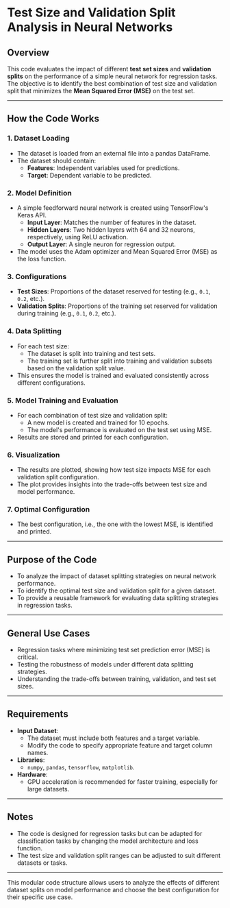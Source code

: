 # Test Size and Validation Split Analysis in Neural Networks


 
## Overview
This code evaluates the impact of different **test set sizes** and **validation splits** on the performance of a simple neural network for regression tasks. 
The objective is to identify the best combination of test size and validation split that minimizes the **Mean Squared Error (MSE)** on the test set.

---

## How the Code Works

### 1. Dataset Loading
- The dataset is loaded from an external file into a pandas DataFrame.
- The dataset should contain:
  - **Features**: Independent variables used for predictions.
  - **Target**: Dependent variable to be predicted.

### 2. Model Definition
- A simple feedforward neural network is created using TensorFlow's Keras API.
  - **Input Layer**: Matches the number of features in the dataset.
  - **Hidden Layers**: Two hidden layers with 64 and 32 neurons, respectively, using ReLU activation.
  - **Output Layer**: A single neuron for regression output.
- The model uses the Adam optimizer and Mean Squared Error (MSE) as the loss function.

### 3. Configurations
- **Test Sizes**: Proportions of the dataset reserved for testing (e.g., `0.1`, `0.2`, etc.).
- **Validation Splits**: Proportions of the training set reserved for validation during training (e.g., `0.1`, `0.2`, etc.).

### 4. Data Splitting
- For each test size:
  - The dataset is split into training and test sets.
  - The training set is further split into training and validation subsets based on the validation split value.
- This ensures the model is trained and evaluated consistently across different configurations.

### 5. Model Training and Evaluation
- For each combination of test size and validation split:
  - A new model is created and trained for 10 epochs.
  - The model's performance is evaluated on the test set using MSE.
- Results are stored and printed for each configuration.

### 6. Visualization
- The results are plotted, showing how test size impacts MSE for each validation split configuration.
- The plot provides insights into the trade-offs between test size and model performance.

### 7. Optimal Configuration
- The best configuration, i.e., the one with the lowest MSE, is identified and printed.

---

## Purpose of the Code
- To analyze the impact of dataset splitting strategies on neural network performance.
- To identify the optimal test size and validation split for a given dataset.
- To provide a reusable framework for evaluating data splitting strategies in regression tasks.

---

## General Use Cases
- Regression tasks where minimizing test set prediction error (MSE) is critical.
- Testing the robustness of models under different data splitting strategies.
- Understanding the trade-offs between training, validation, and test set sizes.

---

## Requirements
- **Input Dataset**:
  - The dataset must include both features and a target variable.
  - Modify the code to specify appropriate feature and target column names.
- **Libraries**:
  - `numpy`, `pandas`, `tensorflow`, `matplotlib`.
- **Hardware**:
  - GPU acceleration is recommended for faster training, especially for large datasets.

---

## Notes
- The code is designed for regression tasks but can be adapted for classification tasks by changing the model architecture and loss function.
- The test size and validation split ranges can be adjusted to suit different datasets or tasks.

---

This modular code structure allows users to analyze the effects of different dataset splits on model performance and choose the best configuration for their specific use case.